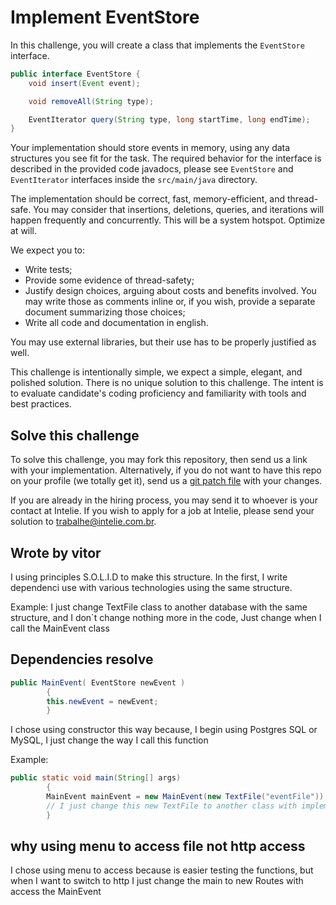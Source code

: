 # Implement EventStore

In this challenge, you will create a class that implements the `EventStore` 
interface.
 
```java
public interface EventStore {
    void insert(Event event);

    void removeAll(String type);

    EventIterator query(String type, long startTime, long endTime);
}
```

Your implementation should store events in memory, using any data structures 
you see fit for the task. The required behavior for the interface is described in the
provided code javadocs, please see `EventStore` and `EventIterator`
interfaces inside the `src/main/java` directory.
 
The implementation should be correct, fast, memory-efficient, and thread-safe. 
You may consider that insertions, deletions, queries, and iterations 
will happen frequently and concurrently. This will be a system hotspot. Optimize at will. 

We expect you to:
* Write tests;
* Provide some evidence of thread-safety;
* Justify design choices, arguing about costs 
  and benefits involved. You may write those as comments 
  inline or, if you wish, provide a separate document 
  summarizing those choices;
* Write all code and documentation in english.
  
You may use external libraries, but their use has to be 
properly justified as well.
 
This challenge is intentionally simple, we expect a simple,
elegant, and polished solution. There is no unique solution to this challenge. 
The intent is to evaluate candidate's coding proficiency and familiarity with 
tools and best practices.


## Solve this challenge

To solve this challenge, you may fork this repository, then 
send us a link with your implementation. Alternatively, if you do not want to have this repo on
your profile (we totally get it), send us a 
[git patch file](https://www.devroom.io/2009/10/26/how-to-create-and-apply-a-patch-with-git/) 
with your changes.

If you are already in the hiring process, you may send it to 
 whoever is your contact at Intelie. If you wish to apply for a job at 
 Intelie, please send your solution to [trabalhe@intelie.com.br](mailto:trabalhe@intelie.com.br).


## Wrote by vitor

I using principles S.O.L.I.D to make this structure.
In the first, I write dependenci use with various technologies using the same structure.

Example: I just change TextFile class to another database with the same structure, and I don`t change nothing more in the code, Just change when I call the MainEvent class

## Dependencies resolve
```java
public MainEvent( EventStore newEvent ) 
        {
        this.newEvent = newEvent;
        }
```
I chose using constructor this way because, I begin using Postgres SQL or MySQL, I just change the way I call this function

Example:
```java
public static void main(String[] args)  
        {
        MainEvent mainEvent = new MainEvent(new TextFile("eventFile")); 
        // I just change this new TextFile to another class with implements EventStore interface
        }
```

## why using menu to access file not http access

I chose using menu to access because is easier testing the functions, but when I want to switch to http I just change the main to new Routes with access the MainEvent
